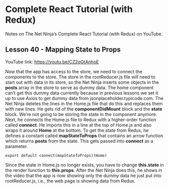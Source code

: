 # Complete React Tutorial (with Redux)

Notes on The Net Ninja’s Complete React Tutorial (with Redux) on YouTube.

## Lesson 40 - Mapping State to Props

YouTube link: https://youtu.be/CZ2qGtAnhoE

Now that the app has access to the store, we need to connect the components to the store. The store in the rootReducer.js file will need to start out with data in its store, so the Net Ninja inserts some objects in the __posts__ array in the store to serve as dummy data. The home component can’t get this dummy data currently because in previous lessons we set it up to use Axios to get dummy data from jsonplaceholder.typicode.com. The Net Ninja deletes the lines in the Home.js file that do this and replaces them with new lines. He gets rid of the __componentDidMount__ block and the __state__ block. We’re not going to be storing the state in the component anymore. Next, he connects the Home.js file to Redux with a higher-order function called __connect__. He imports this in a line at the top of Home.js and also wraps it around __Home__ at the bottom. To get the state from Redux, he defines a constant called __mapStateToProps__ that contains an arrow function which returns __posts__ from the state. This gets passed into __connect__ as a parameter.

`export default connect(mapStateToProps)(Home)`

Since the state in Home.js no longer exists, you have to change __this.state__ in the render function to __this.props__. After the Net Ninja does this, he shows in the video that the app is now showing only the dummy data he just put into rootReducer.js, i.e., the web page is showing data from Redux.
